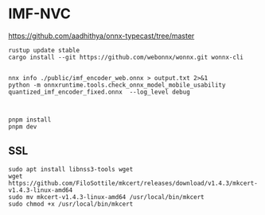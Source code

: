 # IMF-NVC
https://github.com/aadhithya/onnx-typecast/tree/master
```shell
rustup update stable
cargo install --git https://github.com/webonnx/wonnx.git wonnx-cli


nnx info ./public/imf_encoder_web.onnx > output.txt 2>&1
python -m onnxruntime.tools.check_onnx_model_mobile_usability quantized_imf_encoder_fixed.onnx  --log_level debug



pnpm install
pnpm dev

```



## SSL
```shell
sudo apt install libnss3-tools wget
wget https://github.com/FiloSottile/mkcert/releases/download/v1.4.3/mkcert-v1.4.3-linux-amd64
sudo mv mkcert-v1.4.3-linux-amd64 /usr/local/bin/mkcert
sudo chmod +x /usr/local/bin/mkcert
```

